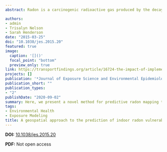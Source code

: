 ```yaml
---
abstract: Radon is a carcinogenic radioactive gas produced by the decay of uranium. Accumulation of radon in residential structures contributes to lung cancer mortality. The goal of this research is to predict residential radon vulnerability classes for the province of British Columbia (BC) at aggregated spatial units. Spatially referenced indoor radon concentration data were partitioned into low, medium, and high classes of radon vulnerability. Radon vulnerability classes were then linked to environmental and housing data derived from existing geospatial datasets. A Balanced Random Forests algorithm was used to model environmental predictors of indoor radon vulnerability and values at un-sampled locations across BC. A model was generated and evaluated using accuracy, precision, and kappa statistics. The influence of predictor variables was investigated through variable importance and partial dependence plots. The model performed 34% better than a random classifier. Increased probabilities of high vulnerability were associated with cold and dry winters, close proximity to major river systems, and fluvioglacial and colluvial soil parent materials. The Kootenays and Columbia-Shuswap regions were most at risk. Here, we present a novel method for predictive radon mapping that is broadly applicable to regions throughout the world.

authors:
- admin
- Trisalyn Nelson
- Sarah Henderson
date: "2015-03-25"
doi: "10.1038/jes.2015.20"
featured: true
image:
  caption: '[]()'
  focal_point: "bottom"
  preview_only: true
link: https://transportfindings.org/article/16724-the-impact-of-implementing-public-bicycle-share-programs-on-bicycle-crashes
projects: []
publication: '*Journal of Exposure Science and Environmental Epidemiology, 26*'
publication_short: ""
publication_types:
- "2"
publishDate: "2020-09-02"
summary: Here, we present a novel method for predictive radon mapping that is broadly applicable to regions throughout the world.
tags:
- Environmental Health
- Exposure Modeling
title: A geospatial approach to the prediction of indoor radon vulnerability in British Columbia, Canada
---
```


**DOI:** [10.1038/jes.2015.20](https://doi.org/10.1038/jes.2015.20)

**PDF:** Not open access
